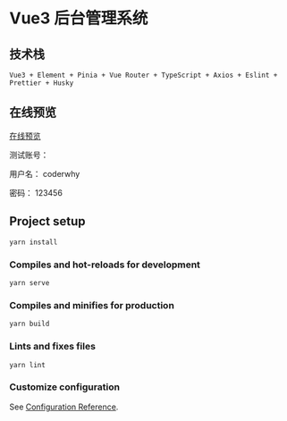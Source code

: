# Vue3 后台管理系统

## 技术栈

`Vue3 + Element + Pinia + Vue Router + TypeScript + Axios + Eslint + Prettier + Husky`

## 在线预览

[在线预览](https://xin-bms.vercel.app/)

测试账号：

用户名： coderwhy

密码： 123456

## Project setup

```
yarn install
```

### Compiles and hot-reloads for development

```
yarn serve
```

### Compiles and minifies for production

```
yarn build
```

### Lints and fixes files

```
yarn lint
```

### Customize configuration

See [Configuration Reference](https://cli.vuejs.org/config/).
